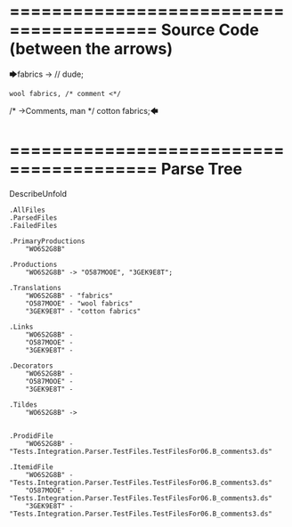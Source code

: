 ========================================
Source Code (between the arrows)
========================================

🡆fabrics ->        // dude;

    wool fabrics, /* comment <*/
/* ->Comments, man */    cotton fabrics;🡄

========================================
Parse Tree
========================================
DescribeUnfold

    .AllFiles
    .ParsedFiles
    .FailedFiles

    .PrimaryProductions
        "WO6S2G8B" 

    .Productions
        "WO6S2G8B" -> "O587MOOE", "3GEK9E8T";

    .Translations
        "WO6S2G8B" - "fabrics"
        "O587MOOE" - "wool fabrics"
        "3GEK9E8T" - "cotton fabrics"

    .Links
        "WO6S2G8B" - 
        "O587MOOE" - 
        "3GEK9E8T" - 

    .Decorators
        "WO6S2G8B" - 
        "O587MOOE" - 
        "3GEK9E8T" - 

    .Tildes
        "WO6S2G8B" -> 


    .ProdidFile
        "WO6S2G8B" - "Tests.Integration.Parser.TestFiles.TestFilesFor06.B_comments3.ds"

    .ItemidFile
        "WO6S2G8B" - "Tests.Integration.Parser.TestFiles.TestFilesFor06.B_comments3.ds"
        "O587MOOE" - "Tests.Integration.Parser.TestFiles.TestFilesFor06.B_comments3.ds"
        "3GEK9E8T" - "Tests.Integration.Parser.TestFiles.TestFilesFor06.B_comments3.ds"

